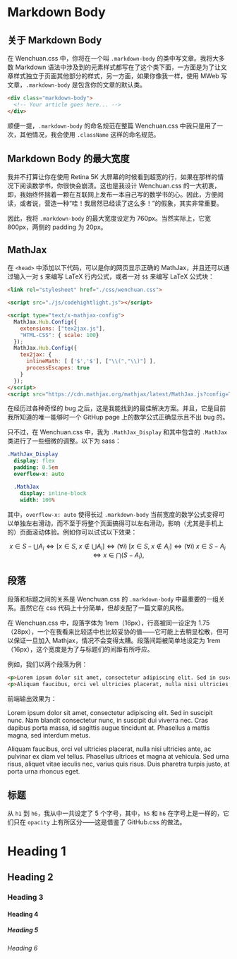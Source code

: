 # Markdown Body

## 关于 Markdown Body

在 Wenchuan.css 中，你将在一个叫 `.markdown-body` 的类中写文章。我将大多数 Markdown 语法中涉及到的元素样式都写在了这个类下面，一方面是为了让文章样式独立于页面其他部分的样式，另一方面，如果你像我一样，使用 MWeb 写文章，`.markdown-body` 是包含你的文章的默认类。

```html
<div class="markdown-body">
  <!-- Your article goes here... -->
</div>
```

顺便一提，`.markdown-body` 的命名规范在整篇 Wenchuan.css 中我只是用了一次，其他情况，我会使用 `.className` 这样的命名规范。

## Markdown Body 的最大宽度

我并不打算让你在使用 Retina 5K 大屏幕的时候看到超宽的行，如果在那样的情况下阅读数学书，你很快会崩溃。这也是我设计 Wenchuan.css 的一大初衷，即，我始终怀揣着一颗在互联网上发布一本自己写的数学书的心。因此，方便阅读，或者说，营造一种“哇！我居然已经读了这么多！”的假象，其实非常重要。

因此，我将 `.markdown-body` 的最大宽度设定为 760px。当然实际上，它宽 800px，两侧的 padding 为 20px。

## MathJax

在 `<head>` 中添加以下代码，可以是你的网页显示正确的 MathJax，并且还可以通过输入一对 `$` 来编写 LaTeX 行内公式，或者一对 `$$` 来编写 LaTeX 公式块：

```html
<link rel="stylesheet" href="./css/wenchuan.css">

<script src="./js/codehightlight.js"></script>

<script type="text/x-mathjax-config">
  MathJax.Hub.Config({
    extensions: ["tex2jax.js"],
    "HTML-CSS": { scale: 100}
  });
  MathJax.Hub.Config({
    tex2jax: {
      inlineMath: [ ['$','$'], ["\\(","\\)"] ],
      processEscapes: true
    }
  });
</script>
<script src="https://cdn.mathjax.org/mathjax/latest/MathJax.js?config=TeX-AMS-MML_HTMLorMML" type="text/javascript"></script>
```

在经历过各种奇怪的 bug 之后，这是我能找到的最佳解决方案。并且，它是目前我所知道的唯一能够时一个 GitHup page 上的数学公式正确显示且不出 bug 的。

只不过，在 Wenchuan.css 中，我为 `.MathJax_Display` 和其中包含的 `.MathJax` 类进行了一些细微的调整。以下为 sass：

```sass
.MathJax_Display
  display: flex
  padding: 0.5em
  overflow-x: auto

  .MathJax
    display: inline-block
    width: 100%
```

其中，`overflow-x: auto` 使得长过 `.markdown-body` 当前宽度的数学公式变得可以单独左右滑动，而不至于将整个页面搞得可以左右滑动，影响（尤其是手机上的）页面滚动体验。例如你可以试试以下效果：

$$
x \in S - \bigcup A_i
\iff [x\in S,\; x \notin \bigcup A_i]
\iff (\forall i)\;[x \in S, \;x \notin A_i]
\iff (\forall i)\; x \in S - A_i
\iff x \in \bigcap(S - A_i),
$$


## 段落

段落和标题之间的关系是 Wenchuan.css 的 `.markdown-body` 中最重要的一组关系。虽然它在 css 代码上十分简单，但却支配了一篇文章的风格。

在 Wenchuan.css 中，段落字体为 1rem（16px），行高被同一设定为 1.75（28px），一个在我看来比较适中也比较妥协的值——它可能上去稍显松散，但可以保证一旦加入 Mathjax，情况不会变得太糟。段落间距被简单地设定为 1rem（16px），这个宽度是为了与标题们的间距有所呼应。

例如，我们以两个段落为例：

```html
<p>Lorem ipsum dolor sit amet, consectetur adipiscing elit. Sed in suscipit nunc. Nam blandit consectetur nunc, in suscipit dui viverra nec. Cras dapibus porta massa, id sagittis augue tincidunt at. Phasellus a mattis magna, sed interdum metus.</p>
<p>Aliquam faucibus, orci vel ultricies placerat, nulla nisi ultricies ante, ac pulvinar ex diam vel tellus. Phasellus ultrices et magna at vehicula. Sed urna risus, aliquet vitae iaculis nec, varius quis risus. Duis pharetra turpis justo, at porta urna rhoncus eget. </p>
```

前端输出效果为：

<div class="styleOutPut">
    <p>Lorem ipsum dolor sit amet, consectetur adipiscing elit. Sed in suscipit nunc. Nam blandit consectetur nunc, in suscipit dui viverra nec. Cras dapibus porta massa, id sagittis augue tincidunt at. Phasellus a mattis magna, sed interdum metus.</p>
    <p>Aliquam faucibus, orci vel ultricies placerat, nulla nisi ultricies ante, ac pulvinar ex diam vel tellus. Phasellus ultrices et magna at vehicula. Sed urna risus, aliquet vitae iaculis nec, varius quis risus. Duis pharetra turpis justo, at porta urna rhoncus eget. </p>
</div>

## 标题

从 `h1` 到 `h6`，我从中一共设定了 5 个字号，其中，`h5` 和 `h6` 在字号上是一样的，它们只在 `opacity` 上有所区分——这是借鉴了 GitHub.css 的做法。

<div class="styleOutPut">
    <h1>Heading 1</h1>
    <h2>Heading 2</h2>
    <h3>Heading 3</h3>
    <h4>Heading 4</h4>
    <h5>Heading 5</h5>
    <h6>Heading 6</h6>
</div>